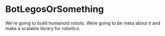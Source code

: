 # BotLegosOrSomething
We're going to build humanoid robots. Were going to be meta about it and make a scalable library for robotics.
